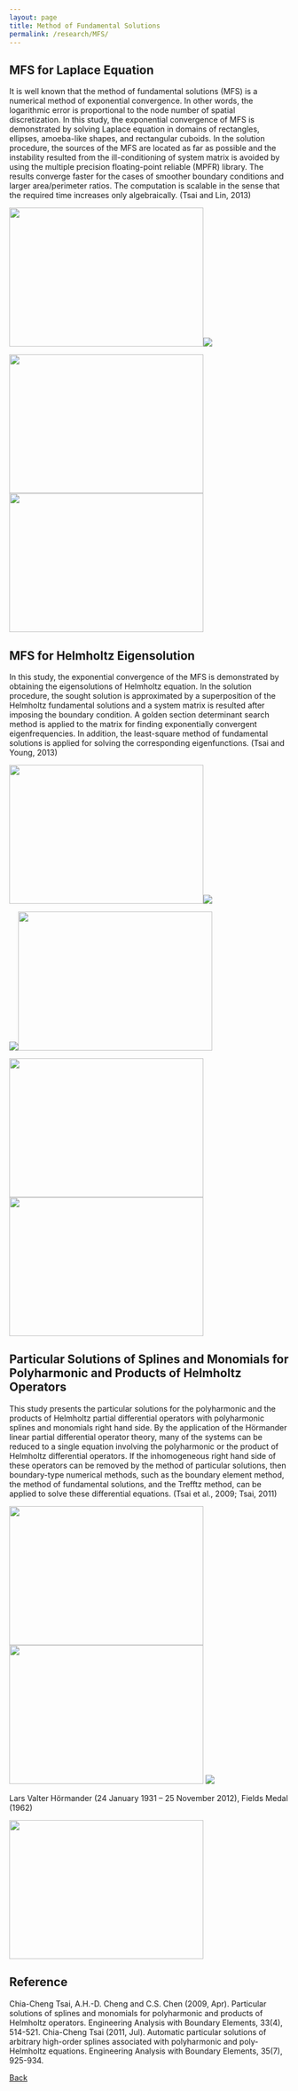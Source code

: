 ```yaml
---
layout: page
title: Method of Fundamental Solutions
permalink: /research/MFS/
---
```

## MFS for Laplace Equation

It is well known that the method of fundamental solutions (MFS) is a numerical method of exponential convergence. 
In other words, the logarithmic error is proportional to the node number of spatial discretization. 
In this study, the exponential convergence of MFS is demonstrated by solving Laplace equation in domains of rectangles, ellipses, amoeba-like shapes, and rectangular cuboids. 
In the solution procedure, the sources of the MFS are located as far as possible and the instability resulted from the ill-conditioning of system matrix is avoided by using the multiple precision floating-point reliable (MPFR) library. 
The results converge faster for the cases of smoother boundary conditions and larger area/perimeter ratios. The computation is scalable in the sense that the required time increases only algebraically. (Tsai and Lin, 2013)

<img src="https://raw.githubusercontent.com/FiniteTsai/FiniteTsai.github.io/master/images/research/MFS & MPS/MFS-1.png" width ="350" height="250"><img src="https://static.wixstatic.com/media/d19f46_a7addaa6db46462cbc6bb86b89c9773d.png/v1/fill/w_180,h_63,al_c,q_85,usm_0.66_1.00_0.01/d19f46_a7addaa6db46462cbc6bb86b89c9773d.webp">

<img src="https://static.wixstatic.com/media/d19f46_d41cdd8f956842218d05a1b3ae647de6.png/v1/fill/w_555,h_363,al_c,q_85,usm_0.66_1.00_0.01/d19f46_d41cdd8f956842218d05a1b3ae647de6.webp" width ="350" height="250"><img src="https://static.wixstatic.com/media/d19f46_f7edcea2169547e5a3d4f531869db5f7.png/v1/fill/w_536,h_366,al_c,q_85,usm_0.66_1.00_0.01/d19f46_f7edcea2169547e5a3d4f531869db5f7.webp" width ="350" height="250">

## MFS for Helmholtz Eigensolution
In this study, the exponential convergence of the MFS is demonstrated by obtaining the eigensolutions of Helmholtz equation. In the solution procedure, the sought solution is approximated by a superposition of the Helmholtz fundamental solutions and a system matrix is resulted after imposing the boundary condition. A golden section determinant search method is applied to the matrix for finding exponentially convergent eigenfrequencies. In addition, the least-square method of fundamental solutions is applied for solving the corresponding eigenfunctions. (Tsai and Young, 2013)

<img src="https://static.wixstatic.com/media/d19f46_c74aef5368f74dc8ad95a2c0dda18575.png/v1/fill/w_636,h_425,al_c,q_85,usm_0.66_1.00_0.01/d19f46_c74aef5368f74dc8ad95a2c0dda18575.webp" width ="350" height="250"><img src="https://static.wixstatic.com/media/d19f46_2cf5463c74a2428ab10c97bca610651f.png/v1/fill/w_450,h_50,al_c,q_85,usm_0.66_1.00_0.01/d19f46_2cf5463c74a2428ab10c97bca610651f.webp">

<img src="https://static.wixstatic.com/media/d19f46_cda39f65bfd648c6a6e632f452065ae3.png/v1/fill/w_500,h_161,al_c,q_85,usm_0.66_1.00_0.01/d19f46_cda39f65bfd648c6a6e632f452065ae3.webp"><img src="https://static.wixstatic.com/media/d19f46_cde872aec7504b1abb21818217ef7273.png/v1/fill/w_605,h_335,al_c,q_85,usm_0.66_1.00_0.01/d19f46_cde872aec7504b1abb21818217ef7273.webp" width ="350" height="250">

<img src="https://static.wixstatic.com/media/d19f46_a490acea6bea4d75ba3d10f050ecd7ea.png/v1/fill/w_516,h_300,al_c,q_85,usm_0.66_1.00_0.01/d19f46_a490acea6bea4d75ba3d10f050ecd7ea.webp" width ="350" height="250"><img src="https://static.wixstatic.com/media/d19f46_bef2842575cd417496fceae66516ab92.png/v1/fill/w_755,h_550,al_c,q_90,usm_0.66_1.00_0.01/d19f46_bef2842575cd417496fceae66516ab92.webp" width ="350" height="250">

## Particular Solutions of Splines and Monomials for Polyharmonic and Products of Helmholtz Operators

This study presents the particular solutions for the polyharmonic and the products of Helmholtz partial differential operators with polyharmonic splines and monomials right hand side. By the application of the Hörmander linear partial differential operator theory, many of the systems can be reduced to a single equation involving the polyharmonic or the product of Helmholtz differential operators. If the inhomogeneous right hand side of these operators can be removed by the method of particular solutions, then boundary-type numerical methods, such as the boundary element method, the method of fundamental solutions, and the Trefftz method, can be applied to solve these differential equations. (Tsai et al., 2009; Tsai, 2011)

<img src="https://static.wixstatic.com/media/d19f46_a9b0f4404e1044f3b5925120de645430.png/v1/fill/w_579,h_313,al_c,q_85,usm_0.66_1.00_0.01/d19f46_a9b0f4404e1044f3b5925120de645430.webp" width ="350" height="250">
<img src="https://static.wixstatic.com/media/d19f46_76d1dcce48c449a396cb66b039d9666c.png/v1/fill/w_750,h_263,al_c,q_85,usm_0.66_1.00_0.01/d19f46_76d1dcce48c449a396cb66b039d9666c.webp" width ="350" height="250">

<img src="https://static.wixstatic.com/media/d19f46_66f0998f902c4897bbfc1dfd4e4d5277.png/v1/fill/w_254,h_338,al_c,lg_1,q_85/d19f46_66f0998f902c4897bbfc1dfd4e4d5277.webp">

Lars Valter Hörmander (24 January 1931 – 25 November 2012), Fields Medal (1962)

<img src="https://static.wixstatic.com/media/d19f46_4fd8546373f5424e8e517d8e518d09c1.png/v1/fill/w_750,h_438,al_c,q_85,usm_0.66_1.00_0.01/d19f46_4fd8546373f5424e8e517d8e518d09c1.webp" width ="350" height="250">

## Reference
Chia-Cheng Tsai, A.H.-D. Cheng and C.S. Chen (2009, Apr). Particular solutions of splines and monomials for polyharmonic and products of Helmholtz operators. Engineering Analysis with Boundary Elements, 33(4), 514-521.
Chia-Cheng Tsai (2011, Jul). Automatic particular solutions of arbitrary high-order splines associated with polyharmonic and poly-Helmholtz equations. Engineering Analysis with Boundary Elements, 35(7), 925-934.

[Back](https://finitetsai.github.io/research)
